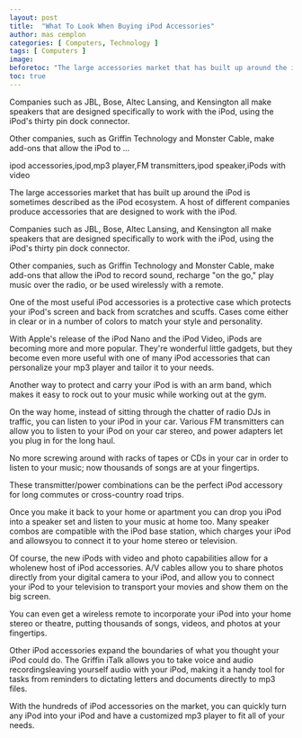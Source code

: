 ```yaml
---
layout: post
title:  "What To Look When Buying iPod Accessories"
author: mas cemplon
categories: [ Computers, Technology ]
tags: [ Computers ]
image: 
beforetoc: "The large accessories market that has built up around the iPod is sometimes described as the iPod ecosystem. A host of different companies produce accessories that are designed to work with the iPod.."
toc: true
---
```





Companies such as JBL, Bose, Altec Lansing, and Kensington all make speakers that are designed specifically to work with the iPod, using the iPod's thirty pin dock connector.

Other companies, such as Griffin Technology and Monster Cable, make add-ons that allow the iPod to ...



ipod accessories,ipod,mp3 player,FM transmitters,ipod speaker,iPods with video



The large accessories market that has built up around the iPod is sometimes described as the iPod ecosystem. A host of different companies produce accessories that are designed to work with the iPod.

Companies such as JBL, Bose, Altec Lansing, and Kensington all make speakers that are designed specifically to work with the iPod, using the iPod's thirty pin dock connector.

Other companies, such as Griffin Technology and Monster Cable, make add-ons that allow the iPod to record sound, recharge "on the go," play music over the radio, or be used wirelessly with a remote.

One of the most useful iPod accessories is a protective case which protects your iPod's screen and back from scratches and scuffs. Cases come either in clear or in a number of colors to match your style and personality.

With Apple's release of the iPod Nano and the iPod Video, iPods are becoming more and more popular. They're wonderful little gadgets, but they become even more useful with one of many iPod accessories that can personalize your mp3 player and tailor it to your needs.

Another way to protect and carry your iPod is with an arm band, which makes it easy to rock out to your music while working out at the gym.

On the way home, instead of sitting through the chatter of radio DJs in traffic, you can listen to your iPod in your car. Various FM transmitters can allow you to listen to your iPod on your car stereo, and power adapters let you plug in for the long haul.

No more screwing around with racks of tapes or CDs in your car in order to listen to your music; now thousands of songs are at your fingertips.

These transmitter/power combinations can be the perfect iPod accessory for long commutes or cross-country road trips.

Once you make it back to your home or apartment you can drop you iPod into a speaker set and listen to your music at home too. Many speaker combos are compatible with the iPod base station, which charges your iPod and allowsyou to connect it to your home stereo or television.

Of course, the new iPods with video and photo capabilities allow for a wholenew host of iPod accessories. A/V cables allow you to share photos directly from your digital camera to your iPod, and allow you to connect your iPod to your television to transport your movies and show them on the big screen.

You can even get a wireless remote to incorporate your iPod into your home stereo or theatre, putting thousands of songs, videos, and photos at your fingertips.

Other iPod accessories expand the boundaries of what you thought your iPod could do. The Griffin iTalk allows you to take voice and audio recordingsleaving yourself audio with your iPod, making it a handy tool for tasks from reminders to dictating letters and documents directly to mp3 files.

With the hundreds of iPod accessories on the market, you can quickly turn any iPod into your iPod and have a customized mp3 player to fit all of your needs.


